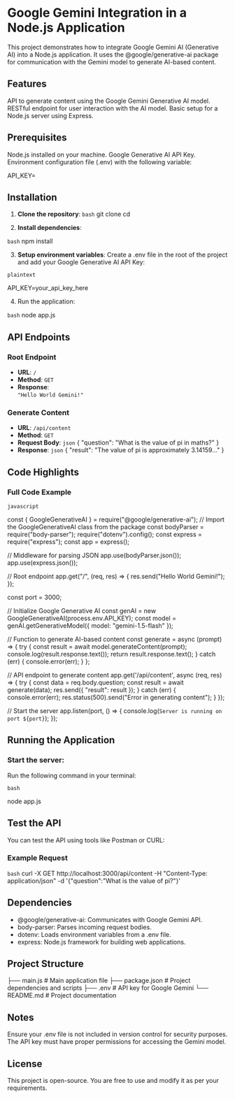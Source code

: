 
# Google Gemini Integration in a Node.js Application
This project demonstrates how to integrate Google Gemini AI (Generative AI) into a Node.js application. It uses the @google/generative-ai package for communication with the Gemini model to generate AI-based content.

## Features
API to generate content using the Google Gemini Generative AI model.
RESTful endpoint for user interaction with the AI model.
Basic setup for a Node.js server using Express.

## Prerequisites
Node.js installed on your machine.
Google Generative AI API Key.
Environment configuration file (.env) with the following variable:

API_KEY=<your-google-generative-ai-api-key>


## Installation
1. **Clone the repository**:
 ```bash```
 git clone <repository-url>
 cd <repository-folder>

2. **Install dependencies**:

```bash```
npm install

3. **Setup environment variables**: Create a .env file in the root of the project and add your Google Generative AI API Key:

```plaintext```


API_KEY=your_api_key_here

4. Run the application:

```bash```
node app.js

## API Endpoints

### Root Endpoint
- **URL**: `/`
- **Method**: `GET`
- **Response**:  
  `"Hello World Gemini!"`

### Generate Content
- **URL**: `/api/content`
- **Method**: `GET`
- **Request Body**:
  ```json```
  {
    "question": "What is the value of pi in maths?"
  } 
- **Response**:
```json```
{
  "result": "The value of pi is approximately 3.14159..."
}


## Code Highlights
### Full Code Example


```javascript```
 
const { GoogleGenerativeAI } = require("@google/generative-ai"); // Import the GoogleGenerativeAI class from the package
const bodyParser = require("body-parser");
require("dotenv").config();
const express = require("express");
const app = express();

// Middleware for parsing JSON
app.use(bodyParser.json());
app.use(express.json());

// Root endpoint
app.get("/", (req, res) => {
  res.send("Hello World Gemini!");
});

const port = 3000;

// Initialize Google Generative AI
const genAI = new GoogleGenerativeAI(process.env.API_KEY);
const model = genAI.getGenerativeModel({ model: "gemini-1.5-flash" });

// Function to generate AI-based content
const generate = async (prompt) => {
  try {
    const result = await model.generateContent(prompt);
    console.log(result.response.text());
    return result.response.text();
  } catch (err) {
    console.error(err);
  }
};

// API endpoint to generate content
app.get('/api/content', async (req, res) => {
  try {
    const data = req.body.question;
    const result = await generate(data);
    res.send({ "result": result });
  } catch (err) {
    console.error(err);
    res.status(500).send("Error in generating content");
  }
});

// Start the server
app.listen(port, () => {
  console.log(`Server is running on port ${port}`);
});


## Running the Application
### Start the server: 
Run the following command in your terminal:

 ```bash```

node app.js

## Test the API

You can test the API using tools like Postman or CURL:

### Example Request
```bash```
curl -X GET http://localhost:3000/api/content -H "Content-Type: application/json" -d '{"question":"What is the value of pi?"}'

## Dependencies
- @google/generative-ai: Communicates with Google Gemini API.
- body-parser: Parses incoming request bodies.
- dotenv: Loads environment variables from a .env file.
- express: Node.js framework for building web applications.


## Project Structure

├── main.js         # Main application file
├── package.json    # Project dependencies and scripts
├── .env            # API key for Google Gemini
└── README.md       # Project documentation


## Notes
Ensure your .env file is not included in version control for security purposes.
The API key must have proper permissions for accessing the Gemini model.


## License
This project is open-source. You are free to use and modify it as per your requirements.

